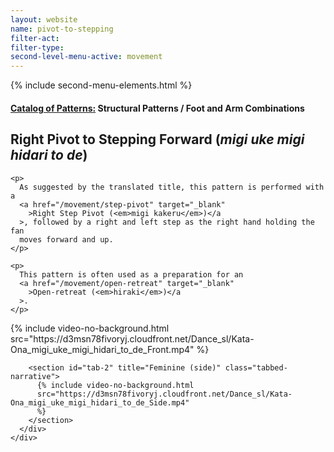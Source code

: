 ```yaml
---
layout: website
name: pivot-to-stepping
filter-act:
filter-type:
second-level-menu-active: movement
---
```


{% include second-menu-elements.html %}

<main class="page-content">
  <div class="text-container">
    <h4>
      <a href="/movement/">Catalog of Patterns:</a> Structural Patterns / Foot
      and Arm Combinations
    </h4>
    <h2>
      Right Pivot to Stepping Forward (<em>migi uke migi hidari to de</em>)
    </h2>

    <p>
      As suggested by the translated title, this pattern is performed with a
      <a href="/movement/step-pivot" target="_blank"
        >Right Step Pivot (<em>migi kakeru</em>)</a
      >, followed by a right and left step as the right hand holding the fan
      moves forward and up.
    </p>

    <p>
      This pattern is often used as a preparation for an
      <a href="/movement/open-retreat" target="_blank"
        >Open-retreat (<em>hiraki</em>)</a
      >.
    </p>
  </div>

  <div class="tabs-container">
    <div class="tabs-container__links">
      <div class="wrapper">
        <div id="tabs"></div>
      </div>
    </div>
    <div class="tabs-container__content">
      <div class="wrapper">
        <section id="tab-1" title="Feminine (front)" class="tabbed-narrative">
          {% include video-no-background.html
          src="https://d3msn78fivoryj.cloudfront.net/Dance_sl/Kata-Ona_migi_uke_migi_hidari_to_de_Front.mp4"
          %}
        </section>

        <section id="tab-2" title="Feminine (side)" class="tabbed-narrative">
          {% include video-no-background.html
          src="https://d3msn78fivoryj.cloudfront.net/Dance_sl/Kata-Ona_migi_uke_migi_hidari_to_de_Side.mp4"
          %}
        </section>
      </div>
    </div>
  </div>
</main>
